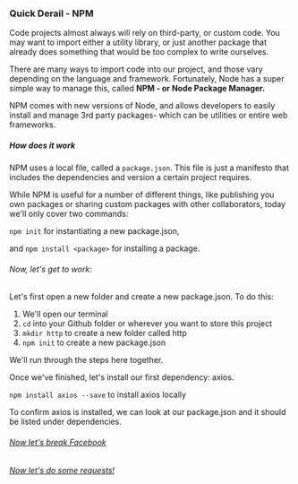 ### Quick Derail - NPM

Code projects almost always will rely on third-party, or custom code. You may want to import either a utility library, or just another package that already does something that would be too complex to write ourselves.

There are many ways to import code into our project, and those vary depending on the language and framework. Fortunately, Node has a super simple way to manage this, called **NPM - or Node Package Manager.**

NPM comes with new versions of Node, and allows developers to easily install and manage 3rd party packages- which can be utilities or entire web frameworks.

##### How does it work

NPM uses a local file, called a `package.json`. This file is just a manifesto that includes the dependencies and version a certain project requires.

While NPM is useful for a number of different things, like publishing you own packages or sharing custom packages with other collaborators, today we'll only cover two commands:

`npm init` for instantiating a new package.json,

and `npm install <package>` for installing a package.

###### Now, let's get to work:

Let's first open a new folder and create a new package.json. To do this:

1. We'll open our terminal
2. `cd` into your Github folder or wherever you want to store this project
3. `mkdir http` to create a new folder called http
4. `npm init` to create a new package.json

We'll run through the steps here together.

Once we've finished, let's install our first dependency: axios.

`npm install axios --save` to install axios locally

To confirm axios is installed, we can look at our package.json and it should be listed under dependencies.

###### [Now let's break Facebook](https://media.tenor.co/images/9e291eef3933a6bd37da881b7cc05443/raw)

###### [Now let's do some requests!](https://github.com/partnerhero/Programming-101/blob/master/Course_15.5_Async/axios.js)

